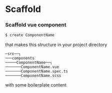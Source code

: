 # Scaffold

### Scaffold vue component

```sh
$ create ComponentName
```

that makes this structure in your project directory
```
─src──┐
───components
─────ComponentName──┐
───────ComponentName.vue
───────ComponentName.spec.ts
───────ComponentName.scss
```
with some boilerplate content
